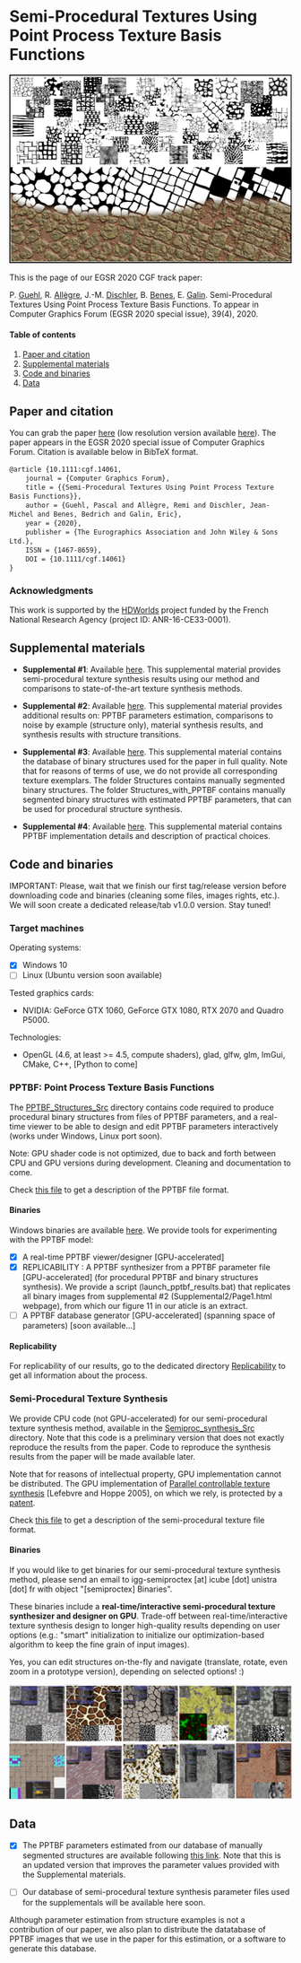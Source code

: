 # Semi-Procedural Textures Using Point Process Texture Basis Functions

<!--
![semiproctex](Images/teaser_bdd_structures.png)
![semiproctex](Images/teaser_1024.jpg)
-->

![semiproctex](Images/semiproctex.png)

This is the page of our EGSR 2020 CGF track paper:

P. [Guehl](http://pascal.guehl.pagesperso-orange.fr/index.html), R. [Allègre](https://igg.icube.unistra.fr/index.php/R%C3%A9mi_All%C3%A8gre), J.-M. [Dischler](https://dpt-info.di.unistra.fr/~dischler/), B. [Benes](http://hpcg.purdue.edu/bbenes/), E. [Galin](https://perso.liris.cnrs.fr/eric.galin/).
Semi-Procedural Textures Using Point Process Texture Basis Functions.
To appear in Computer Graphics Forum (EGSR 2020 special issue), 39(4),
2020.

#### Table of contents

1. [Paper and citation](#Paper-and-citation)
2. [Supplemental materials](#Supplemental-materials)
3. [Code and binaries](#Code-and-binaries)
4. [Data](#Data)

## Paper and citation

You can grab the paper [here](http://igg.unistra.fr/People/semiproctex/paper/semiproctex.pdf)
(low resolution version available [here](http://igg.unistra.fr/People/semiproctex/paper/semiproctex_lowres.pdf)). The paper appears in the EGSR 2020 special issue of Computer Graphics Forum. Citation is available below in BibTeX format.

```
@article {10.1111:cgf.14061,
    journal = {Computer Graphics Forum},
    title = {{Semi-Procedural Textures Using Point Process Texture Basis Functions}},
    author = {Guehl, Pascal and Allègre, Remi and Dischler, Jean-Michel and Benes, Bedrich and Galin, Eric},
    year = {2020},
    publisher = {The Eurographics Association and John Wiley & Sons Ltd.},
    ISSN = {1467-8659},
    DOI = {10.1111/cgf.14061}
}
```

<!--
## Note

This work can be seen as a small step in the spirit of the "Inverse Shade Trees" approach, being able to retrieve the appearance from an image as a graph of nodes and edit it interactively.

This work also tries to mix Research, Industry and Art to enhance the creativity and productivity of digital artists from the video game and film industries. Node-based texturing tools from industry (such as Substance Designer) could benefit from this kind of "art-directable" textures and materials to create complex appearances.
-->

### Acknowledgments
This work is supported by the [HDWorlds](http://hdworlds.unistra.fr/index.php/Accueil) project funded by the French National Research Agency (project ID: ANR-16-CE33-0001).

## Supplemental materials

<!--
### [1] Texture Synthesis Comparisons
-->

 - **Supplemental #1**: Available [here](http://igg.unistra.fr/People/semiproctex/data/Supplemental1_v100.zip). This supplemental material provides semi-procedural texture synthesis results using our method and comparisons to state-of-the-art texture synthesis methods.

<!--
 #### e.g.: Texture synthesis comparisons
 
 Database of 138 textures (cells, cracks, dots, lines, scratches, waves, networks, tilings, etc...) processed by 11 different texture synthesis methods. In these experiments, input textures are synthesized 2 times larger. Note: this is not a limit of our method, but due to some deep learning methods this already required between 1 and 2 months of computation even with GPUs...
 
 ![semiproctex](Images/texture_synthesis_comparisons_header.png)
 
 ![semiproctex](Images/texture_synthesis_comparisons_1024.jpg)
 -->
 
 <!--
 ### [2] PPTBF Parameters Estimation, Noise Comparisons and Material Synthesis
 -->
 
 - **Supplemental #2**: Available [here](http://igg.unistra.fr/People/semiproctex/data/Supplemental2_v100.zip). This supplemental material provides additional results on: PPTBF parameters estimation, comparisons to noise by example (structure only), material synthesis results, and synthesis results with structure transitions.
 
 <!--
 #### e.g.: PPTBF Parameter estimation (i.e. by-example procedural structures)
 
 Database of 147 segmented images (cells, cracks, dots, lines, scratches, waves, networks, tilings, etc...), from automatic parameter estimations to refinement and fine-tuning :
 
 ![semiproctex](Images/paramter_estimation_1024.png)
 
 #### e.g.: Material synthesis (with transitions)
 
 Database of 3D scanned materials and procedural PBR materials.
 
 ![semiproctex](Images/material_synthesis_spatiallyVarying_1024.png)
 -->
 
 <!--
 ### [3] Database of input exemplars
-->
 
 - **Supplemental #3**: Available [here](http://igg.unistra.fr/People/semiproctex/data/Supplemental3_v100.zip). This supplemental material contains the database of binary structures used for the paper in full quality. Note that for reasons of terms of use, we do not provide all corresponding texture exemplars. The folder Structures contains manually segmented binary structures. The
 folder Structures_with_PPTBF contains manually segmented binary structures with estimated PPTBF
 parameters, that can be used for procedural structure synthesis.
 
 - **Supplemental #4**: Available [here](http://igg.unistra.fr/People/semiproctex/paper/Supplemental4.pdf). This supplemental material contains PPTBF implementation details and description of practical choices.
 
 <!--
 #### e.g.: Database of Textures
 
  Database of approximately 150 textures, 10 scanned materials and 10 procedural PBR materials. More to come...
 
 ![semiproctex](Images/bdd_textures_1024.png)
 -->

## Code and binaries

IMPORTANT: Please, wait that we finish our first tag/release version before downloading code and binaries (cleaning some files, images rights, etc.). We will soon create a dedicated release/tab v1.0.0 version. Stay tuned!

### Target machines

Operating systems:
- [x] Windows 10
- [ ] Linux (Ubuntu version soon available)

Tested graphics cards:
- NVIDIA: GeForce GTX 1060, GeForce GTX 1080, RTX 2070 and Quadro P5000.

Technologies:
- OpenGL (4.6, at least >= 4.5, compute shaders), glad, glfw, glm, ImGui, CMake, C++, [Python to come]

### PPTBF: Point Process Texture Basis Functions

 The [PPTBF_Structures_Src](PPTBF_Structures_Src) directory contains code required to produce
 procedural binary structures from files of PPTBF parameters, and a real-time viewer to be able
 to design and edit PPTBF parameters interactively (works under Windows, Linux port soon).
 
<!--
 More tools to come (e.g.: PPTBF database generator, spanning the space of PPTBF parameters).
-->

 Note: GPU shader code is not optimized, due to back and forth between CPU and GPU versions during development. Cleaning and documentation to come.
 
 Check [this file](PPTBF_file_format.txt) to get a description of the PPTBF file format.

#### Binaries
 
 Windows binaries are available [here](http://igg.unistra.fr/people/semiproctex/PPTBF_Structures_Bin.zip). We provide tools for experimenting with the PPTBF model:
 - [x] A real-time PPTBF viewer/designer [GPU-accelerated]
 - [x] REPLICABILITY : A PPTBF synthesizer from a PPTBF parameter file [GPU-accelerated] (for procedural PPTBF and binary structures synthesis). We provide a script (launch_pptbf_results.bat) that replicates all binary images from supplemental #2 (Supplemental2/Page1.html webpage), from which our figure 11 in our aticle is an extract.
 - [ ] A PPTBF database generator [GPU-accelerated] (spanning space of parameters) [soon available...]

<!--
 #### e.g.: Real-time PPTBF viewer/designer
  
 A single PPTBF incorporates multiple binary structures with different topologies, that are only revealed by different thresholds, especially when blending window functions.
 
 ![semiproctex](Images/tools_editing_1024.png)
 -->
 
#### Replicability

For replicability of our results, go to the dedicated directory [Replicability](Replicability) to get all information about the process.
 
### Semi-Procedural Texture Synthesis
 
 We provide CPU code (not GPU-accelerated) for our semi-procedural texture synthesis method, available in the
 [Semiproc_synthesis_Src](Semiproc_synthesis_Src) directory. Note that this code is a preliminary version that
 does not exactly reproduce the results from the paper. Code to reproduce the synthesis results from the paper
 will be made available later.
 
 Note that for reasons of intellectual property, GPU implementation cannot be distributed.
 The GPU implementation of [Parallel controllable texture synthesis](https://dl.acm.org/doi/10.1145/1073204.1073261)
 [Lefebvre and Hoppe 2005], on which we rely, is protected by a [patent](https://www.lens.org/lens/patent/094-594-510-321-623).
 
<!--
 The [Semiproc_synthesis_Src](Semiproc_synthesis_Src) directory contains code required to synthesize
 textures from files of our semi-procedural texture synthesis parameters and PPTBF parameters (works under Windows, Linux port soon). Work in progress...
-->

 Check [this file](semiProcTex_file_format.txt) to get a description of the semi-procedural texture file format.
 
#### Binaries

If you would like to get binaries for our semi-procedural texture synthesis method, please send an email to
igg-semiproctex [at] icube [dot] unistra [dot] fr with object "[semiproctex] Binaries".
 
<!--
 - [ ] The Semiproc_synthesis_Bin archive (file will be available soon. Cleaning some data and versioning...)
 contains Windows binaries for our semi-procedural texture synthesis method. The program is able
 to reproduce our texture synthesis results (i.e. color images) of Supplemental material #1.
 We provide the binaries of our GPU implementation. For reasons of intellectual property, the GPU code cannot be
 distributed). How to: just drag'n'drop input exemplar images onto software 2D viewport to automaticcaly synthesize texture (files are provided with the binaries).
-->
 
<!--
 Note that a software version will be made available soon
 Here is a beta version of our semi-procedural texture software synthesizer
-->

<!--
 - [ ] The Semiproctex_synthesis_CPU_Bin archive (file will be available soon. Cleaning some data and versioning...)
 is a CPU (not GPU-accelerated) version of our semi-procedural texture synthesis method. More info to come about available
 features and parameters description.
 
 NOTE: The software/CPU version uses the same algorithms than the GPU version. But the GPU one is more than 10 times faster (even far more depending on options). So the software/CPU version is only useful to look at the code, not launching synthesis. But you can try and test.
 -->
 
These binaries include a **real-time/interactive semi-procedural texture synthesizer and designer on GPU**. Trade-off between real-time/interactive texture synthesis design to longer high-quality results depending on user options (e.g.: "smart" initialization to initialize our optimization-based algorithm to keep the fine grain of input images).
 
 Yes, you can edit structures on-the-fly and navigate (translate, rotate, even zoom in a prototype version), depending on selected options! :)
 
 ![semiproctex](Images/semiproctex_tools_1024.png)
  
 ## Data
 
 - [x] The PPTBF parameters estimated from our database of manually segmented structures are available
 following [this link](http://igg.unistra.fr/people/semiproctex/PPTBF_Parameters_v2.zip). Note
 that this is an updated version that improves the parameter values provided with the Supplemental
 materials.
  
 - [ ] Our database of semi-procedural texture synthesis parameter files used for the supplementals will be available here soon.
 
Although parameter estimation from structure examples is not a contribution of our paper, we also plan to
distribute the datatabase of PPTBF images that we use in the paper for this estimation, or a software
to generate this database.

<!--
- [ ] You will soon find a link to our database of PPTBF parameters. Our database of PPTBF is distributed in 93 files/banks according to combinations of values of point process "tiling types", window function "profil types" and feature function "mixture model" types (stored as ".txt" files), approximately 100 Mo. Then, intermediate PPTBF files are generated by spanning the space of continous PPTBF parameters [approximately 130 Go for 1.2 million images of PPTBF in .png format of dimension 400x400 pixels each].
-->
 
 <!--
 ### Important
 
 One or more textures bundled with this project have been created with images from [Textures.com](https://www.textures.com/). These images may not be redistributed by default. Please visit [www.textures.com](www.textures.com) for more information.
 
 Our database of binary structure exemplars have been manually segmented using filters from Photoshop (usually basic filters: curves, threshold, bilateral filter, etc...), then finished manually. Before we use the same process for each textures, our first textures have been processed non-uniformly.
 
 Method: most of the times, we downloaded textures from textures.com at 1024x1024 resolution, then crop a 512x512 part of it. The goal of our results and comparisons was to synthesize 1024x1024 images that look like the original exemplars (before cropping). But all original images have been segmented entirely, not only the crop. So, we are going to add a file indicating the web address of textures with the crop position so that people can download input exemplar and reproduce our results. But this is a time consuming task, so it will be done step by step !
 -->
 
<!--
### Prerequisites

### Getting started

 * Clone this repository.
 * ...
-->
